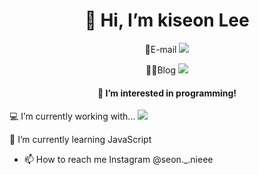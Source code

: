 <h1 align='center'>👋 Hi, I’m kiseon Lee</h1>


<p align='center'>💌E-mail <a href="mailto:kseon329@naver.com"><img src="https://img.shields.io/badge/naver-03C75A?style=for-the-badge&logo=naver&logoColor=white"> </a><p>
<p align='center'>👩‍💻Blog <a href="https://blog.naver.com/seonnieee_"><img src="https://img.shields.io/badge/naver-#03C75A?style=for-the-badge&logo=naver&logoColor=white"></a></p>


<h4 align='center'>👀 I’m interested in programming!</h4>

 💻 I’m currently working with...
  <a href=""><img src="https://img.shields.io/badge/html5-E34F26?style=for-the-badge&logo=html5&logoColor=white"></a>
 
 🌱 I’m currently learning JavaScript
- 📫 How to reach me
  Instagram @seon._.nieee

<!---
seonnieee/seonnieee is a ✨ special ✨ repository because its `README.md` (this file) appears on your GitHub profile.
You can click the Preview link to take a look at your changes.
--->



